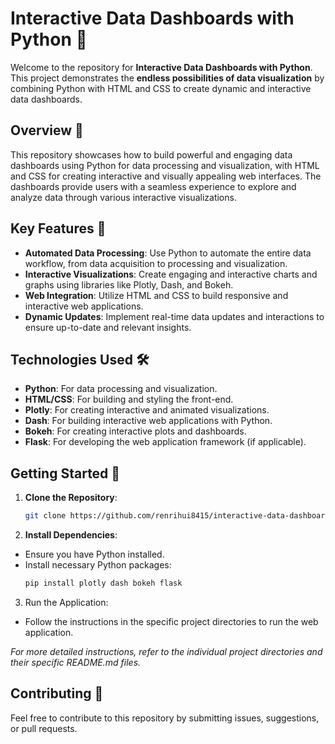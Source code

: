 # Interactive Data Dashboards with Python 🚀

Welcome to the repository for **Interactive Data Dashboards with Python**. This project demonstrates the **endless possibilities of data visualization** by combining Python with HTML and CSS to create dynamic and interactive data dashboards.

## Overview 🌟

This repository showcases how to build powerful and engaging data dashboards using Python for data processing and visualization, with HTML and CSS for creating interactive and visually appealing web interfaces. The dashboards provide users with a seamless experience to explore and analyze data through various interactive visualizations.

## Key Features 🔑

- **Automated Data Processing**: Use Python to automate the entire data workflow, from data acquisition to processing and visualization.
- **Interactive Visualizations**: Create engaging and interactive charts and graphs using libraries like Plotly, Dash, and Bokeh.
- **Web Integration**: Utilize HTML and CSS to build responsive and interactive web applications.
- **Dynamic Updates**: Implement real-time data updates and interactions to ensure up-to-date and relevant insights.

## Technologies Used 🛠️

- **Python**: For data processing and visualization.
- **HTML/CSS**: For building and styling the front-end.
- **Plotly**: For creating interactive and animated visualizations.
- **Dash**: For building interactive web applications with Python.
- **Bokeh**: For creating interactive plots and dashboards.
- **Flask**: For developing the web application framework (if applicable).

## Getting Started 🚀

1. **Clone the Repository**:
   ```bash
   git clone https://github.com/renrihui8415/interactive-data-dashboards.git

2. **Install Dependencies**:

- Ensure you have Python installed.
- Install necessary Python packages:
  ```bash
  pip install plotly dash bokeh flask

3. Run the Application:

- Follow the instructions in the specific project directories to run the web application.

_For more detailed instructions, refer to the individual project directories and their specific README.md files._

## Contributing 🤝
Feel free to contribute to this repository by submitting issues, suggestions, or pull requests.
